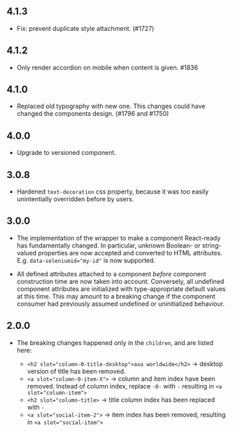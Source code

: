 ## 4.1.3

- Fix: prevent duplicate style attachment. (#1727)

## 4.1.2

- Only render accordion on mobile when content is given. #1836

## 4.1.0

- Replaced old typography with new one. This changes could have changed the components design. (#1796 and #1750)

## 4.0.0

- Upgrade to versioned component.

## 3.0.8

- Hardened `text-decoration` css property, because it was too easily unintentially overridden before by users.

## 3.0.0

- The implementation of the wrapper to make a component React-ready has
  fundamentally changed. In particular, unknown Boolean- or
  string-valued properties are now accepted and converted to HTML
  attributes. E.g. `data-seleniumid="my-id"` is now supported.

- All defined attributes attached to a component _before_ component
  construction time are now taken into account. Conversely, all undefined
  component attributes are initialized with type-appropriate default
  values at this time. This may amount to a breaking change if the
  component consumer had previously assumed undefined or uninitialized
  behaviour.

## 2.0.0

- The breaking changes happened only in the `children`, and are listed here:

  - `<h2 slot="column-0-title-desktop">axa worldwide</h2>` -> desktop version of title has been removed.
  - `<a slot="column-0-item-X">` -> column and item index have been removed. Instead of column index, replace `-0-` with `-` resulting in `<a slot="column-item">`
  - `<h2 slot="column-title>` -> title column index has been replaced with `-`
  - `<a slot="social-item-2">` -> item index has been removed, resulting in `<a slot="social-item">`
